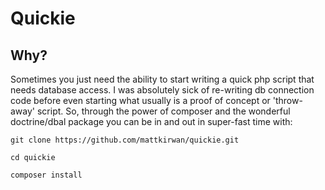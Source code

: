 Quickie
===================================================

Why?
----

Sometimes you just need the ability to start writing a quick php script that needs database access.
I was absolutely sick of re-writing db connection code before even starting what usually is a proof of concept or 'throw-away' script.
So, through the power of composer and the wonderful doctrine/dbal package you can be in and out in super-fast time with:

	git clone https://github.com/mattkirwan/quickie.git

	cd quickie

	composer install